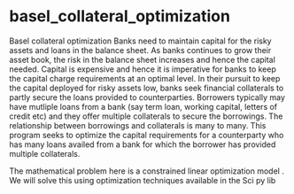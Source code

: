 # basel_collateral_optimization
Basel collateral optimization
Banks need to maintain capital for the risky assets and loans in the balance sheet. As banks continues to grow their asset book, the risk in the balance sheet increases and hence the capital needed. Capital is expensive and hence it is imperative for banks to keep the capital charge requirements at an optimal level. In their pursuit to keep the capital deployed for risky assets low, banks seek financial collaterals to partly secure the loans provided to counterparties. Borrowers typically may have mutliple loans from a bank (say term loan, working capital, letters of credit etc) and they offer multiple collaterals to secure the borrowings. The relationship between borrowings and collaterals is many to many. This program seeks to optimize the capital requirements for a counterparty who has many loans availed from a bank for which the borrower has provided multiple collaterals.

The mathematical problem here is a constrained linear optimization model . We will solve this using optimization techniques available in the Sci py lib
